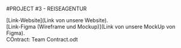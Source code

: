 #PROJECT #3 - REISEAGENTUR

[Link-Website](Link von unsere Website).  
[Link-Figma (Wireframe und Mockup)](Link von unsere MockUp von Figma).  
COntract: Team Contract.odt
